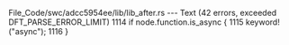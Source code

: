 File_Code/swc/adcc5954ee/lib/lib_after.rs --- Text (42 errors, exceeded DFT_PARSE_ERROR_LIMIT)
                                                                                                                                                          1114         if node.function.is_async {
                                                                                                                                                          1115             keyword!("async");
                                                                                                                                                          1116         }

